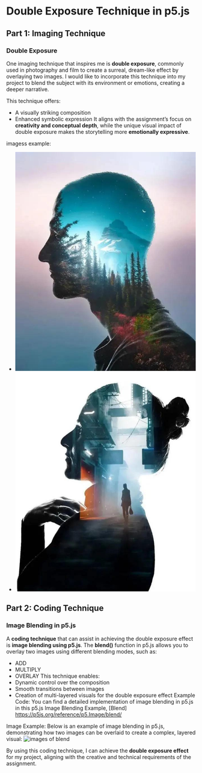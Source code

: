 # Double Exposure Technique in p5.js
## Part 1: Imaging Technique
### Double Exposure
One imaging technique that inspires me is **double exposure**, commonly used in photography and film to create a surreal, dream-like effect by overlaying two images. I would like to incorporate this technique into my project to blend the subject with its environment or emotions, creating a deeper narrative.

This technique offers:
- A visually striking composition
- Enhanced symbolic expression
It aligns with the assignment’s focus on **creativity and conceptual depth**, while the unique visual impact of double exposure makes the storytelling more **emotionally expressive**.

imagess example:
- ![first image of Double Exposure](week8pics\week8pic1.jpeg)
- ![second image of Double Exposure](week8pics\week8pic2.jpeg)

## Part 2: Coding Technique
### Image Blending in p5.js
A **coding technique** that can assist in achieving the double exposure effect is **image blending using p5.js**. The **blend()** function in p5.js allows you to overlay two images using different blending modes, such as:
- ADD
- MULTIPLY
- OVERLAY
This technique enables:
- Dynamic control over the composition
- Smooth transitions between images
- Creation of multi-layered visuals for the double exposure effect
Example Code:
You can find a detailed implementation of image blending in p5.js in this p5.js Image Blending Example, [Blend] https://p5js.org/reference/p5.Image/blend/

Image Example:
Below is an example of image blending in p5.js, demonstrating how two images can be overlaid to create a complex, layered visual:
![images of blend](https://p5js.org/reference/p5.Image/blend/)

By using this coding technique, I can achieve the **double exposure effect** for my project, aligning with the creative and technical requirements of the assignment.
